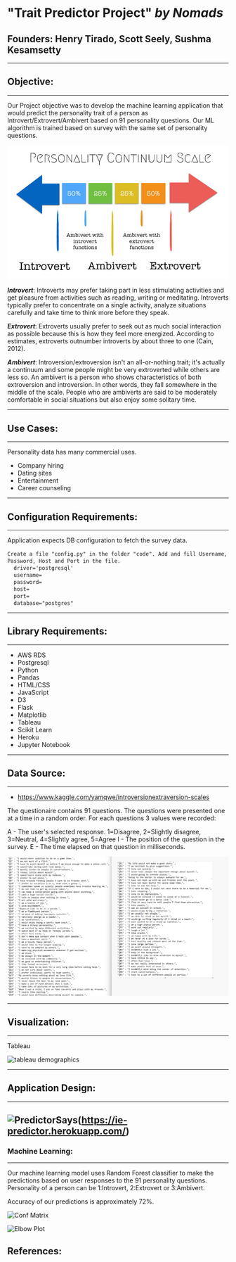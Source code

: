 # **"Trait Predictor Project" _by Nomads_**


## **Founders:** Henry Tirado, Scott Seely, Sushma Kesamsetty
---


## **Objective**:
---

Our Project objective was to develop the machine learning application that would predict the personality trait of a person as Introvert/Extrovert/Ambivert based on 91 personality questions. Our ML algorithm is trained based on survey with the same set of personality questions. 

![Personality-Survey](html/img/depan.jpg)


**_Introvert_**:  Introverts may prefer taking part in less stimulating activities and get pleasure from activities such as reading, writing or meditating.  Introverts typically prefer to concentrate on a single activity, analyze situations carefully and take time to think more before they speak.

**_Extrovert_**:  Extroverts usually prefer to seek out as much social interaction as possible because this is how they feel more energized. According to estimates, extroverts outnumber introverts by about three to one (Cain, 2012).

**_Ambivert_**:  Introversion/extroversion isn't an all-or-nothing trait; it's actually a continuum and some people might be very extroverted while others are less so.
An ambivert is a person who shows characteristics of both extroversion and introversion. In other words, they fall somewhere in the middle of the scale. People who are ambiverts are said to be moderately comfortable in social situations but also enjoy some solitary time.

---
## **Use Cases**:
---
Personality data has many commercial uses.
- Company hiring
- Dating sites
- Entertainment
- Career counseling

---
## **Configuration Requirements**:
---

Application expects DB configuration to fetch the survey data.

    Create a file "config.py" in the folder "code". Add and fill Username, Password, Host and Port in the file.
      driver='postgresql'
      username=
      password=
      host= 
      port= 
      database="postgres" 

---        
## **Library Requirements**:
---

- AWS RDS
- Postgresql
- Python
- Pandas
- HTML/CSS
- JavaScript
- D3
- Flask
- Matplotlib
- Tableau
- Scikit Learn
- Heroku
- Jupyter Notebook

---
## **Data Source**: 
---
- https://www.kaggle.com/yamqwe/introversionextraversion-scales

The questionaire contains 91 questions. The questions were presented one at a time in a random order. For each questions 3 values were recorded:



A - The user's selected response. 1=Disagree, 2=Slightly disagree, 3=Neutral, 4=Slightly agree, 5=Agree
I - The position of the question in the survey.
E - The time elapsed on that question in milliseconds.


![questions](images/Questions_all.png)

---
## **Visualization**:
---

Tableau

![tableau demographics](https://github.com/scottdseely/ML_Project/blob/main/images/Participant%20Demographics.png)

---
## **Application Design**:
---
![PredictorSays](https://user-images.githubusercontent.com/656837/146631316-01a3eccc-166f-420c-8e44-18dd7089fea2.png)(https://ie-predictor.herokuapp.com/)
---
### **Machine Learning**:
---

Our machine learning model uses Random Forest classifier to make the predictions based on user responses to the 91 personality questions. Personality of a person can be 1:Introvert, 2:Extrovert or 3:Ambivert. 

Accuracy of our predictions is approximately 72%.

![Conf Matrix](https://github.com/scottdseely/ML_Project/blob/main/images/ConfMatrix-Introvert-Extrovert-Ambivert_.png)


![Elbow Plot ](https://github.com/scottdseely/ML_Project/blob/main/images/Elbow-plot-k-Means-Cluster_.png)



## **References**:

